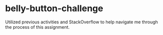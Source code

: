 # belly-button-challenge
Utilized previous activities and StackOverflow to help navigate me through the process of this assignment.
